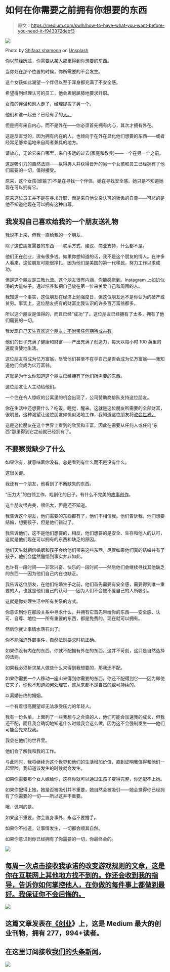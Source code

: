 # 如何在你需要之前拥有你想要的东西

> 原文：<https://medium.com/swlh/how-to-have-what-you-want-before-you-need-it-f943372debf3>

![](img/e0ae8cdcfe1b368cb703be67ed93db64.png)

Photo by [Shifaaz shamoon](https://unsplash.com/photos/pNrMhpntZFM?utm_source=unsplash&utm_medium=referral&utm_content=creditCopyText) on [Unsplash](https://unsplash.com/?utm_source=unsplash&utm_medium=referral&utm_content=creditCopyText)

你以前经历过，你需要从某人那里得到你想要的东西。

当你处在那个位置的时候，你所需要的不会发生。

这个女孩如此渴望一个伴侣以至于浑身都充满了不安全感。

希望得到经理认可的员工，他会卑躬屈膝地要求升职。

女孩的伴侣和别人走了，经理提拔了另一个。

他们和谁一起去？已经有了的[人。](/the-mission/this-5-minute-daily-habit-will-get-people-to-treat-you-how-you-want-to-be-treated-be5cf1a52828)

但是拥有来自内心，而不是外在——你必须首先拥有内心，其次才拥有外在。

这是反直觉的，因为拥有内在的人，也倾向于在外在显化他们想要的东西——或者经常足够幸运地来自两者兼具的地方。

请放心，无论它来自哪里，来自多远的过去(家庭和教养)——一个在另一个之前。

这是吸引力的自然法则——赢得男人并获得晋升的另一个女孩和员工已经拥有了他们需要的一切，值得接受。

原来，这个女孩(谁输了)不是在寻找一个伴侣，她在寻找安全感。她只是不知道她现在可以拥有它。

原来这位员工并不是在寻求升职，而是来自他父亲认可的骄傲的自尊——可悲的是他不知道他现在可以拥有这种自尊。

## 我发现自己喜欢给我的一个朋友送礼物

我说不上来，但我一直给我的一个朋友。

除了这位朋友需要的东西——联系方式、建议、商业支持，什么都不是。

他们正在创业，没有很多钱。如果你想知道的话，我不是这个朋友的情人。在许多人看来，这位朋友可能很挣扎，因为他们是美国的第一代移民，努力工作以求成功。

但是这个朋友是[三教九流](/swlh/the-surprising-secret-to-changing-the-world-dd4d2519f940)。这个朋友很有内涵，你能感觉到。Instagram 上如饥似渴的大量帖子。通过培养和把自己放在第一位来关爱自己和周围的人。

我知道一个事实，这位朋友在经济上勉强度日，但这位朋友远不是你认为的破产或贫穷。事实上，这位朋友拥有的财富比我认识的许多百万富翁都多。

所以这个朋友是值得的，而且已经“成功”了。这位朋友已经拥有了太多，拥有了他们需要的一切。

我发现自己[天生喜欢这个朋友。不附带任何期待或占有](/@ARTaghavi/though-marriage-is-a-violent-institution-how-to-love-and-still-get-married-5bcfb1b685f2)。

他们的日子充满了健康和财富——产出充满了创造力，每天以每小时 100 英里的速度贪婪地生活。

这位朋友将成为亿万富翁，尽管他们甚至不在乎自己是否会成为亿万富翁——我知道他们会成为亿万富翁。

这就是为什么你知道这个朋友已经拥有了他们所需要的东西。

这位朋友让人主动给他们。

一个住在令人惊叹的公寓里的机会出现了，公司赞助商排队支持这位朋友。

你在生活中还想要什么？吃饭，睡觉，醒来。这就是这位朋友所需要的全部财富，很明显，这种渴望让这位朋友如饥似渴地工作，我知道这位朋友将[改变世界。](/swlh/the-surprising-secret-to-changing-the-world-dd4d2519f940)

这是这位朋友在这个世界上看到的欣赏和丰富，因此在需要从任何人或任何“东西”那里得到它之前就已经拥有了。

## 不要察觉缺少了什么

如果你有，就意味着你没有。总是看到有什么而不是没有什么。

这很关键。

我还有一个朋友，他看到了不断缺失的东西。

“压力大”的白领工作，戏剧化的日子。有什么不完美的[故事创作](/experiential/the-negative-power-of-storytelling-and-8-ways-to-use-it-for-positive-growth-2aa4b83ca083)。

这个朋友很完美，很伟大，但是还不知道。

我告诉这个朋友，他们需要的东西都有了，他们不相信我。他们告诉我，他们想要结婚，想要孩子，但是他们错过了。

我告诉他们，这不是他们想要的，相反，他们想要的是安全、生存和他人的认可，这就是他们现在可以拥有的东西和缺乏的原因。

他们天生就相信婚姻和孩子会给他们带来这些东西，尽管如果他们真的结婚并有了孩子，他们会猛然醒悟到事实并非如此。

也许有一段时间——非常兴奋、快乐的一段时间——然后他们会继续寻找其他缺乏的东西——因为他们自己内在也缺乏。

我告诉这位朋友，在他们结婚生子之前，他们首先需要有安全感，需要得到唯一重要的人，也就是他们自己的认可——因为人们不会被不爱自己的人所吸引。

这就是你处理生活中所有关系的方式。

你意识到你在那段关系中寻求什么，并拥有它首先带给你的东西——安全感、认可、自尊、地位——所有重要的东西，都是免费的，现在就可以拥有。

然后你就让事情水落石出了。

你不能强迫外部事件，自然法则要求时机正确。

如果你没有内在的东西，你就不配拥有外在的东西。这并不苛刻，这只是自然选择的法则。

如果我必须祈求某人做些什么来得到我想要的，那我还不配。

如果你需要一个人移动一座山来得到你需要的东西，你还不配得到它——因为即使它来了，你也不知道如何处理它，这从来都不是自然的或可持续的。

以离婚告终的婚姻。

一个有着很高期望却无法承受压力的年轻人。

我有一份名单，上面列了一些我想与之合资的人，他们可能会加速我的成长，但我还不配，而且我会确切地知道什么时候我会这么做，因为这不会强制发生——他们可能会先来找我。

我会在他们的世界里。

他们会了解我和我的工作。

与此同时，我将继续为这个世界和他们的生活增加价值，直到证明我值得和他们一起冒险。我知道该发生的时候就会发生。

如果你需要那个女人嫁给你，这样你就可以通过生孩子变得完整，你还配不上她。

如果你配得上她，她是否被吸引并不重要，她自然会被吸引——她会觉得你已经拥有了你需要的一切——所以这并不重要。

哦，讽刺的是。

如果这不重要，你会置身事外，永远不要插手。

如果你不挡道，让事情发生，一切都会顺其自然。

如果你意识到你已经拥有了你需要的一切，你最终会的。

![](img/a346b2667d6bcd0b307c5429b4276fea.png)

## [每周一次点击接收我承诺的改变游戏规则的文章，这是你在互联网上其他地方找不到的。你还会收到我的指导，告诉你如何掌控他人，在你做的每件事上都做到最好。我保证你不会后悔的。](https://betreatedhowyouwanttobetreated.com/optin-main)

![](img/731acf26f5d44fdc58d99a6388fe935d.png)

## 这篇文章发表在[《创业](https://medium.com/swlh)》上，这是 Medium 最大的创业刊物，拥有 277，994+读者。

## 在这里订阅接收[我们的头条新闻](http://growthsupply.com/the-startup-newsletter/)。

![](img/731acf26f5d44fdc58d99a6388fe935d.png)